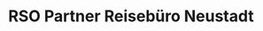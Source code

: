 ---
title: "RSO Partner Reisebüro Neustadt"
url: /neustadt-in-sachsen/rso-partner-reisebuero-neustadt/
shop: Reisebüro
---